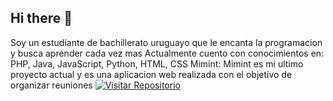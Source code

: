 ## Hi there 👋

<!--
**Sebanev15/Sebanev15** is a ✨ _special_ ✨ repository because its `README.md` (this file) appears on your GitHub profile.

Here are some ideas to get you started:

- 🔭 I’m currently working on ...
- 🌱 I’m currently learning ...
- 👯 I’m looking to collaborate on ...
- 🤔 I’m looking for help with ...
- 💬 Ask me about ...
- 📫 How to reach me: ...
- 😄 Pronouns: ...
- ⚡ Fun fact: ...
-->
Soy un estudiante de bachillerato uruguayo que le encanta la programacion y busca aprender cada vez mas 
Actualmente cuento con conocimientos en: PHP, Java, JavaScript, Python, HTML, CSS
Mimint: Mimint es mi ultimo proyecto actual y es una aplicacion web realizada con el objetivo de organizar reuniones [![Visitar Repositorio](https://img.shields.io/badge/Visitar_Repositorio-282C34?style=for-the-badge&logo=github)](https://github.com/Sebanev15/Mimint)
